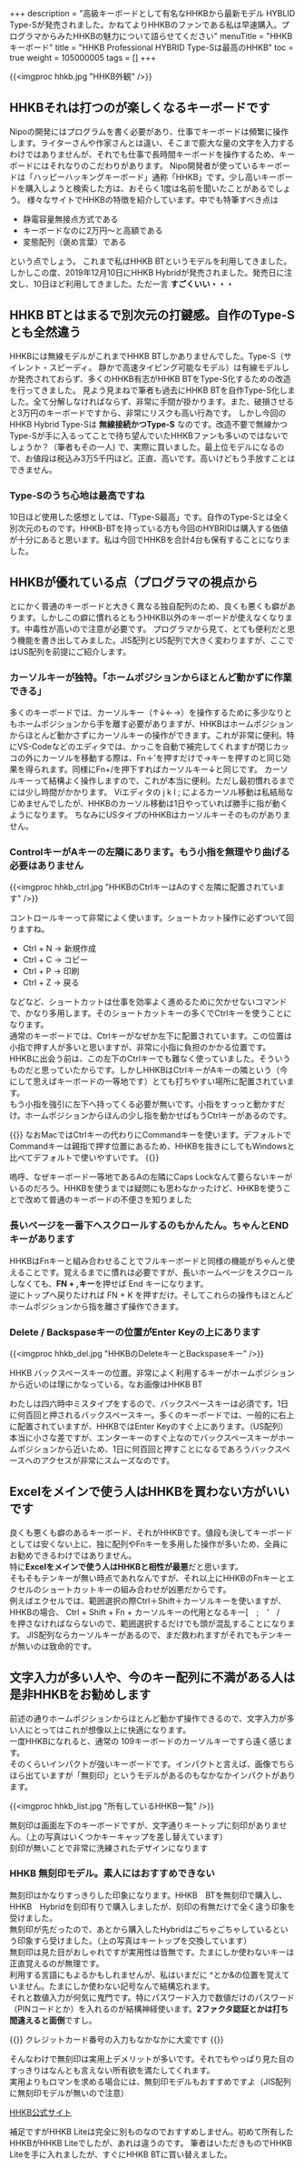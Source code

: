 +++
description = "高級キーボードとして有名なHHKBから最新モデル HYBLID Type-Sが発売されました。かねてよりHHKBのファンである私は早速購入。プログラマからみたHHKBの魅力について語らせてください"
menuTitle = "HHKBキーボード"
title = "HHKB Professional HYBRID Type-Sは最高のHHKB"
toc = true
weight = 105000005
tags = []
+++

{{<imgproc hhkb.jpg "HHKB外観" />}}

## HHKBそれは打つのが楽しくなるキーボードです

Nipoの開発にはプログラムを書く必要があり、仕事でキーボードは頻繁に操作します。ライターさんや作家さんとは違い、そこまで膨大な量の文字を入力するわけではありませんが、それでも仕事で長時間キーボードを操作するため、キーボードにはそれなりのこだわりがあります。
Nipo開発者が使っているキーボードは「ハッピーハッキングキーボード」通称「HHKB」です。少し高いキーボードを購入しようと検索した方は、おそらく1度は名前を聞いたことがあるでしょう。
様々なサイトでHHKBの特徴を紹介しています。中でも特筆すべき点は

- 静電容量無接点方式である
- キーボードなのに2万円～と高額である
- 変態配列（褒め言葉）である

という点でしょう。
これまで私はHHKB BTというモデルを利用してきました。しかしこの度、2019年12月10日にHHKB Hybridが発売されました。発売日に注文し、10日ほど利用してきました。ただ一言
**すごくいい・・・**

## HHKB BTとはまるで別次元の打鍵感。自作のType-Sとも全然違う

HHKBには無線モデルがこれまでHHKB BTしかありませんでした。Type-S（サイレント・スピーディ。
静かで高速タイピング可能なモデル）は有線モデルしか発売されておらず、多くのHHKB有志がHHKB BTをType-S化するための改造を行ってきました。
見よう見まねで筆者も過去にHHKB BTを自作Type-S化しました。全て分解しなければならず、非常に手間が掛かります。また、破損させると3万円のキーボードですから、非常にリスクも高い行為です。
しかし今回の HHKB Hybrid Type-Sは **無線接続かつType-S** なのです。改造不要で無線かつType-Sが手に入るってことで待ち望んでいたHHKBファンも多いのではないでしょうか？（筆者もその一人)
で、実際に買いました。最上位モデルになるので、お値段は税込み3万5千円ほど。正直、高いです。高いけどもう手放すことはできません。

### Type-Sのうち心地は最高ですね

10日ほど使用した感想としては、「Type-S最高」です。自作のType-Sとは全く別次元のものです。HHKB-BTを持っている方も今回のHYBRIDは購入する価値が十分にあると思います。私は今回でHHKBを合計4台も保有することになりました。

## HHKBが優れている点（プログラマの視点から

とにかく普通のキーボードと大きく異なる独自配列のため、良くも悪くも癖があります。しかしこの癖に慣れるともうHHKB以外のキーボードが使えなくなります。中毒性が高いので注意が必要です。
プログラマから見て、とても便利だと思う機能を書き出してみました。JIS配列とUS配列で大きく変わりますが、ここではUS配列を前提にご紹介します。

### カーソルキーが独特。「ホームポジションからほとんど動かずに作業できる」

多くのキーボードでは、カーソルキー（↑↓←→）を操作するために多少なりともホームポジションから手を離す必要がありますが、HHKBはホームポジションからほとんど動かさずにカーソルキーの操作ができます。これが非常に便利。特にVS-Codeなどのエディタでは、かっこを自動で補完してくれますが閉じカッコの外にカーソルを移動する際は、Fn＋’を押すだけで→キーを押すのと同じ効果を得られます。同様にFn+/を押下すればカーソルキー↓と同じです。
カーソルキーって結構よく操作しますので、これが本当に便利。ただし最初慣れるまでには少し時間がかかります。
Viエディタの j k l ; によるカーソル移動は私結局なじめませんでしたが、HHKBのカーソル移動は1日やっていれば勝手に指が動くようになります。
ちなみにUSタイプのHHKBはカーソルキーそのものがありません。

### ControlキーがAキーの左隣にあります。もう小指を無理やり曲げる必要はありません

{{<imgproc hhkb_ctrl.jpg "HHKBのCtrlキーはAのすぐ左隣に配置されています" />}}

コントロールキーって非常によく使います。ショートカット操作に必ずついて回りますね。

- Ctrl + N -> 新規作成
- Ctrl + C -> コピー
- Ctrl + P -> 印刷
- Ctrl + Z -> 戻る

などなど、ショートカットは仕事を効率よく進めるために欠かせないコマンドで、かなり多用します。そのショートカットキーの多くでCtrlキーを使うことになります。  
通常のキーボードでは、Ctrlキーがなぜか左下に配置されています。この位置は小指で押す人が多いと思いますが、非常に小指に負担のかかる位置です。  
HHKBに出会う前は、この左下のCtrlキーでも難なく使っていました。そういうものだと思っていたからです。しかしHHKBはCtrlキーがAキーの隣という（今にして思えばキーボードの一等地です）とても打ちやすい場所に配置されています。  
もう小指を強引に左下へ持ってくる必要が無いです。小指をすっっと動かすだけ。ホームポジションからほんの少し指を動かせばもうCtrlキーがあるのです。

{{<alice pos="right" icon="here">}}
なおMacではCtrlキーの代わりにCommandキーを使います。デフォルトでCommandキーは親指で押す位置にあるため、HHKBを抜きにしてもWindowsと比べてデフォルトで使いやすいです。
{{</alice>}}

嗚呼、なぜキーボード一等地であるAの左隣にCaps Lockなんて要らないキーがいるのだろう。HHKBを使うまでは疑問にも思わなかったけど、HHKBを使うことで改めて普通のキーボードの不便さを知りました

### 長いページを一番下へスクロールするのもかんたん。ちゃんとENDキーがあります

HHKBはFnキーと組み合わせることでフルキーボードと同様の機能がちゃんと使えることです。覚えるまでに慣れは必要ですが、長いホームページをスクロールしなくても、**FN + ,キー**を押せば End キーになります。  
逆にトップへ戻りたければ FN + K を押すだけ。そしてこれらの操作もほとんどホームポジションから指を離さず操作できます。

### Delete / Backspaseキーの位置がEnter Keyの上にあります

{{<imgproc hhkb_del.jpg "HHKBのDeleteキーとBackspaseキー" />}}

HHKB バックスペースキーの位置。非常によく利用するキーがホームポジションから近いのは理にかなっている。なお画像はHHKB BT  

わたしは四六時中ミスタイプをするので、バックスペースキーは必須です。1日に何百回と押されるバックスペースキー。多くのキーボードでは、一般的に右上に配置されていますが、HHKBではEnter Keyのすぐ上にあります。（US配列）  
本当に小さな差ですが、エンターキーのすぐ上なのでバックスペースキーがホームポジションから近いため、1日に何百回と押すことになるであろうバックスペースへのアクセスが非常にスムーズなのです。

## Excelをメインで使う人はHHKBを買わない方がいいです

良くも悪くも癖のあるキーボード、それがHHKBです。値段も決してキーボードとしては安くない上に、独に配列やFnキーを多用した操作が多いため、全員にお勧めできるわけではありません。  
特に**Excelをメインで使う人はHHKBと相性が最悪**だと思います。  
そもそもテンキーが無い時点であれなんですが、それ以上にHHKBのFnキーとエクセルのショートカットキーの組み合わせが凶悪だからです。  
例えばエクセルでは、範囲選択の際Ctrl＋Shift＋カーソルキーを使いますが、HHKBの場合、
Ctrl + Shift + Fn + カーソルキーの代用となるキー[　;　’　/　を押さなければならないので、範囲選択するだけでも頭が混乱することになります。
JIS配列ならカーソルキーがあるので、まだ救われますがそれでもテンキーが無いのは致命的です。

## 文字入力が多い人や、今のキー配列に不満がある人は是非HHKBをお勧めします

前述の通りホームポジションからほとんど動かず操作できるので、文字入力が多い人にとってはこれが想像以上に快適になります。  
一度HHKBになれると、通常の 109キーボードのカーソルキーですら遠く感じます。  
そのくらいインパクトが強いキーボードです。インパクトと言えば、画像でちらほら出ていますが「無刻印」というモデルがあるのもなかなかインパクトがあります。

{{<imgproc hhkb_list.jpg "所有しているHHKB一覧" />}}

無刻印は画面左下のキーボードですが、文字通りキートップに刻印がありません。（上の写真はいくつかキーキャップを差し替えています）  
刻印が無いことで非常に洗練されたデザインになります

### HHKB 無刻印モデル。素人にはおすすめできない

無刻印はかなりすっきりした印象になります。HHKB　BTを無刻印で購入し、HHKB　Hybridを刻印有りで購入しましたが、刻印の有無だけで全く違う印象を受けました。  
無刻印が先だったので、あとから購入したHybridはごちゃごちゃしているという印象すら受けました。（上の写真はキートップを交換しています）  
無刻印は見た目がおしゃれですが実用性は皆無です。たまにしか使わないキーは正直覚えるのが無理です。  
利用する言語にもよるかもしれませんが、私はいまだに ^とか&の位置を覚えていません。たまにしか使わない記号なんで結構忘れます。  
それと数値入力が何気に鬼門です。特にパスワード入力で数値だけのパスワード（PINコードとか）を入れるのが結構神経使います。**2ファクタ認証とかは打ち間違えると面倒**ですし。  

{{<alice pos="right" icon="here">}}
クレジットカード番号の入力もなかなかに大変です
{{</alice>}}

そんなわけで無刻印は実用上デメリットが多いです。それでもやっぱり見た目のすっきりはなんとも言えない所有欲を満たしてくれます。  
実用よりもロマンを求める場合には、無刻印モデルもおすすめですよ（JIS配列に無刻印モデルが無いので注意）

[HHKB公式サイト](https://www.pfu.fujitsu.com/direct/hhkb/)

補足ですがHHKB Liteは完全に別ものなのでおすすめしません。初めて所有したHHKBがHHKB Liteでしたが、あれは違うのです。
筆者はいただきものでHHKB Liteを手に入れましたが、すぐにHHKB BTに買い替えました。
